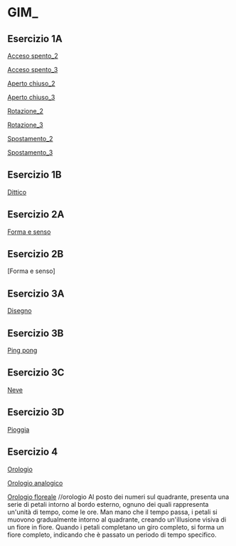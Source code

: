 # GIM_

## Esercizio 1A
[Acceso spento_2](Esercizio_1A/acceso_spento_2.html)

[Acceso spento_3](https://ariannaaprosio.github.io/GIM_/Esercizio_1A/acceso_spento/indexB.html)  

[Aperto chiuso_2](https://ariannaaprosio.github.io/GIM_/Esercizio_1A/aperto_chiuso/indexA.html)  

[Aperto chiuso_3](https://ariannaaprosio.github.io/GIM_/Esercizio_1A/aperto_chiuso/indexB.html)   

[Rotazione_2](https://ariannaaprosio.github.io/GIM_/Esercizio_1A/rotazione/indexA.html)  

[Rotazione_3](https://ariannaaprosio.github.io/GIM_/Esercizio_1A/rotazione/indexB.html)  

[Spostamento_2](https://ariannaaprosio.github.io/GIM_/Esercizio_1A/spostamento/indexA.html)  

[Spostamento_3](https://ariannaaprosio.github.io/GIM_/Esercizio_1A/spostamento/indexB.html)  

## Esercizio 1B
[Dittico](https://ariannaaprosio.github.io/GIM_/Esercizio_1B/template/indexA.html)

## Esercizio 2A
[Forma e senso](https://ariannaaprosio.github.io/GIM_/Esercizio_2A/index.html)

## Esercizio 2B
[Forma e senso]

## Esercizio 3A
[Disegno](https://ariannaaprosio.github.io/GIM_/Esercizio_3/1_disegno/index.html)

## Esercizio 3B
[Ping pong](https://ariannaaprosio.github.io/GIM_/Esercizio_3/2_pong/index.html)

## Esercizio 3C
[Neve](https://ariannaaprosio.github.io/GIM_/Esercizio_3/3_neve/index.html)

## Esercizio 3D
[Pioggia](https://ariannaaprosio.github.io/GIM_/Esercizio_3/4_pioggia/index.html)

## Esercizio 4
[Orologio](https://ariannaaprosio.github.io/GIM_/Esercizio_4/1_orologio/index.html)

[Orologio analogico](https://ariannaaprosio.github.io/GIM_/Esercizio_4/3_orologio_analogico/index.html)

[Orologio floreale](https://ariannaaprosio.github.io/GIM_/Esercizio_4/2_orologio_digitale/index.html)
//orologio Al posto dei numeri sul quadrante, presenta una serie di petali intorno al bordo esterno, ognuno dei quali rappresenta un'unità di tempo, come le ore.  Man mano che il tempo passa, i petali si muovono gradualmente intorno al quadrante, creando un'illusione visiva di un fiore in fiore. Quando i petali completano un giro completo, si forma un fiore completo, indicando che è passato un periodo di tempo specifico.
